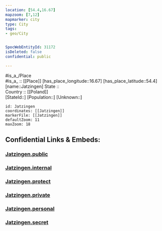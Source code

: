 ```yaml
---
location: [54.4,16.67] 
mapzoom: [7,12] 
mapmarker: city 
type: City
tags:
- geo/City


SpocWebEntityId: 31172
isDeleted: false
confidential: public

---
```

#is_a_/Place  
#is_a_ :: [[Place]] 
[has_place_longitude::16.67] 
[has_place_latitude::54.4] 
[name::Jatzingen] 
State ::  
Country :: [[Poland]]  
[StateId::] 
[Population::] 
[Unknown::] 


```leaflet
id: Jatzingen
coordinates: [[Jatzingen]] 
markerFile: [[Jatzingen]] 
defaultZoom: 11 
maxZoom: 18
```


## Confidential Links & Embeds: 

### [Jatzingen.public](/_public/\Earth\Continent\Europe\Europe~East\Poland\Provinces~Poland\West_Pomeranian\CityJatzingen.public.md) 

### [Jatzingen.internal](/_internal/\Earth\Continent\Europe\Europe~East\Poland\Provinces~Poland\West_Pomeranian\CityJatzingen.internal.md) 

### [Jatzingen.protect](/_protect/\Earth\Continent\Europe\Europe~East\Poland\Provinces~Poland\West_Pomeranian\CityJatzingen.protect.md) 

### [Jatzingen.private](/_private/\Earth\Continent\Europe\Europe~East\Poland\Provinces~Poland\West_Pomeranian\CityJatzingen.private.md) 

### [Jatzingen.personal](/_personal/\Earth\Continent\Europe\Europe~East\Poland\Provinces~Poland\West_Pomeranian\CityJatzingen.personal.md) 

### [Jatzingen.secret](/_secret/\Earth\Continent\Europe\Europe~East\Poland\Provinces~Poland\West_Pomeranian\CityJatzingen.secret.md)

